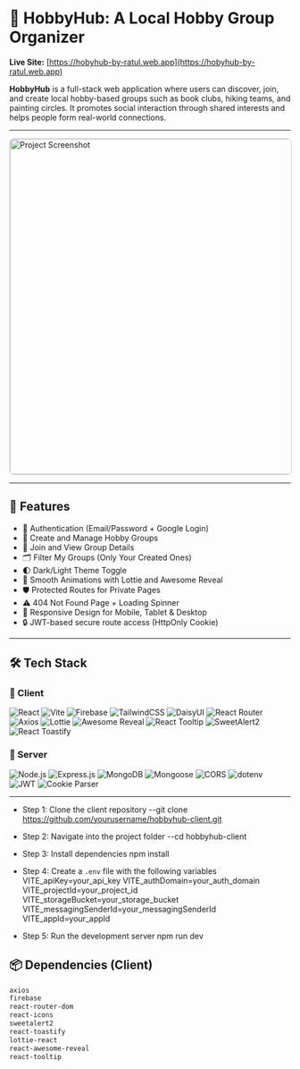 # 🎯 HobbyHub: A Local Hobby Group Organizer

**Live Site:** [https://hobyhub-by-ratul.web.app](https://hobyhub-by-ratul.web.app)

**HobbyHub** is a full-stack web application where users can discover, join, and create local hobby-based groups such as book clubs, hiking teams, and painting circles. It promotes social interaction through shared interests and helps people form real-world connections.

---
<img src="https://i.ibb.co/WN8djb1j/Screenshot-2025-06-25-145241.png" alt="Project Screenshot" style="border:1px solid #ccc; border-radius:8px;" width="600" />


---

## 🚀 Features

- 🔐 Authentication (Email/Password + Google Login)
- 📆 Create and Manage Hobby Groups
- 👥 Join and View Group Details
- 🗂️ Filter My Groups (Only Your Created Ones)
- 🌓 Dark/Light Theme Toggle
- 🧩 Smooth Animations with Lottie and Awesome Reveal
- 🛡️ Protected Routes for Private Pages
- ⚠️ 404 Not Found Page + Loading Spinner
- 📱 Responsive Design for Mobile, Tablet & Desktop
- 🔒 JWT-based secure route access (HttpOnly Cookie)

---

## 🛠️ Tech Stack

### 🔹 Client

![React](https://img.shields.io/badge/React.js-20232A?style=for-the-badge&logo=react&logoColor=61DAFB)
![Vite](https://img.shields.io/badge/Vite-646CFF?style=for-the-badge&logo=vite&logoColor=white)
![Firebase](https://img.shields.io/badge/Firebase_Auth-FFCA28?style=for-the-badge&logo=firebase&logoColor=black)
![TailwindCSS](https://img.shields.io/badge/TailwindCSS-06B6D4?style=for-the-badge&logo=tailwindcss&logoColor=white)
![DaisyUI](https://img.shields.io/badge/DaisyUI-5A0FC8?style=for-the-badge&logo=daisyui&logoColor=white)
![React Router](https://img.shields.io/badge/React_Router_DOM-CA4245?style=for-the-badge&logo=react-router&logoColor=white)
![Axios](https://img.shields.io/badge/Axios-5A29E4?style=for-the-badge&logo=axios&logoColor=white)
![Lottie](https://img.shields.io/badge/Lottie-000000?style=for-the-badge&logo=lottie&logoColor=00C1CC)
![Awesome Reveal](https://img.shields.io/badge/React_Awesome_Reveal-purple?style=for-the-badge&logo=react&logoColor=white)
![React Tooltip](https://img.shields.io/badge/React_Tooltip-000000?style=for-the-badge&logo=react&logoColor=white)
![SweetAlert2](https://img.shields.io/badge/SweetAlert2-FF4154?style=for-the-badge&logo=sweetalert&logoColor=white)
![React Toastify](https://img.shields.io/badge/React_Toastify-1B1F23?style=for-the-badge&logo=react&logoColor=white)

### 🔹 Server

![Node.js](https://img.shields.io/badge/Node.js-339933?style=for-the-badge&logo=nodedotjs&logoColor=white)
![Express.js](https://img.shields.io/badge/Express.js-000000?style=for-the-badge&logo=express&logoColor=white)
![MongoDB](https://img.shields.io/badge/MongoDB-4EA94B?style=for-the-badge&logo=mongodb&logoColor=white)
![Mongoose](https://img.shields.io/badge/Mongoose-880000?style=for-the-badge&logo=mongoose&logoColor=white)
![CORS](https://img.shields.io/badge/CORS-4B32C3?style=for-the-badge&logo=fastify&logoColor=white)
![dotenv](https://img.shields.io/badge/dotenv-000000?style=for-the-badge&logo=dotenv&logoColor=green)
![JWT](https://img.shields.io/badge/JWT-000000?style=for-the-badge&logo=jsonwebtokens&logoColor=white)
![Cookie Parser](https://img.shields.io/badge/Cookie_Parser-ffca28?style=for-the-badge&logo=cookiecutter&logoColor=black)

---

- Step 1: Clone the client repository
  --git clone https://github.com/yourusername/hobbyhub-client.git

- Step 2: Navigate into the project folder
--cd hobbyhub-client
  
- Step 3: Install dependencies
npm install

- Step 4: Create a `.env` file with the following variables
VITE_apiKey=your_api_key
VITE_authDomain=your_auth_domain
VITE_projectId=your_project_id
VITE_storageBucket=your_storage_bucket
VITE_messagingSenderId=your_messagingSenderId
VITE_appId=your_appId


- Step 5: Run the development server
npm run dev


## 📦 Dependencies (Client)

```bash
axios
firebase
react-router-dom
react-icons
sweetalert2
react-toastify
lottie-react
react-awesome-reveal
react-tooltip
